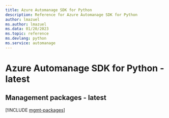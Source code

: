 ```yaml
---
title: Azure Automanage SDK for Python
description: Reference for Azure Automanage SDK for Python
author: lmazuel
ms.author: lmazuel
ms.data: 01/20/2023
ms.topic: reference
ms.devlang: python
ms.service: automanage
---
```

# Azure Automanage SDK for Python - latest

## Management packages - latest
[!INCLUDE [mgmt-packages](automanage-mgmt-index.md)]